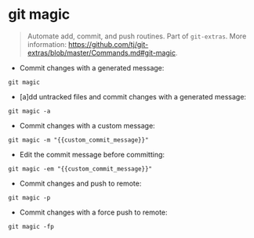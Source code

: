 # git magic

> Automate add, commit, and push routines.
> Part of `git-extras`.
> More information: <https://github.com/tj/git-extras/blob/master/Commands.md#git-magic>.

- Commit changes with a generated message:

`git magic`

- [a]dd untracked files and commit changes with a generated message:

`git magic -a`

- Commit changes with a custom message:

`git magic -m "{{custom_commit_message}}"`

- Edit the commit message before committing:

`git magic -em "{{custom_commit_message}}"`

- Commit changes and push to remote:

`git magic -p`

- Commit changes with a force push to remote:

`git magic -fp`
